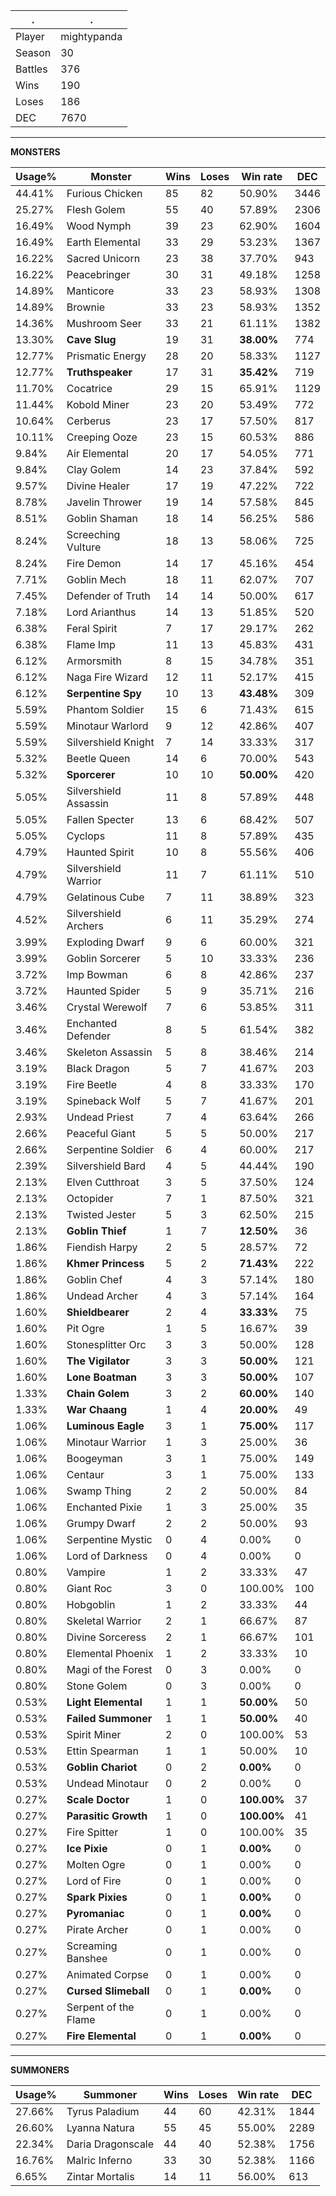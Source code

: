 .|.
|-|-
Player|mightypanda
Season|30
Battles|376
Wins|190
Loses|186
DEC|7670

---
**MONSTERS**

Usage%|Monster|Wins|Loses|Win rate|DEC|
-|-|-|-|-|-|
44.41%|Furious Chicken|85|82|50.90%|3446|
25.27%|Flesh Golem|55|40|57.89%|2306|
16.49%|Wood Nymph|39|23|62.90%|1604|
16.49%|Earth Elemental|33|29|53.23%|1367|
16.22%|Sacred Unicorn|23|38|37.70%|943|
16.22%|Peacebringer|30|31|49.18%|1258|
14.89%|Manticore|33|23|58.93%|1308|
14.89%|Brownie|33|23|58.93%|1352|
14.36%|Mushroom Seer|33|21|61.11%|1382|
13.30%|**Cave Slug**|19|31|**38.00%**|774|
12.77%|Prismatic Energy|28|20|58.33%|1127|
12.77%|**Truthspeaker**|17|31|**35.42%**|719|
11.70%|Cocatrice|29|15|65.91%|1129|
11.44%|Kobold Miner|23|20|53.49%|772|
10.64%|Cerberus|23|17|57.50%|817|
10.11%|Creeping Ooze|23|15|60.53%|886|
9.84%|Air Elemental|20|17|54.05%|771|
9.84%|Clay Golem|14|23|37.84%|592|
9.57%|Divine Healer|17|19|47.22%|722|
8.78%|Javelin Thrower|19|14|57.58%|845|
8.51%|Goblin Shaman|18|14|56.25%|586|
8.24%|Screeching Vulture|18|13|58.06%|725|
8.24%|Fire Demon|14|17|45.16%|454|
7.71%|Goblin Mech|18|11|62.07%|707|
7.45%|Defender of Truth|14|14|50.00%|617|
7.18%|Lord Arianthus|14|13|51.85%|520|
6.38%|Feral Spirit|7|17|29.17%|262|
6.38%|Flame Imp|11|13|45.83%|431|
6.12%|Armorsmith|8|15|34.78%|351|
6.12%|Naga Fire Wizard|12|11|52.17%|415|
6.12%|**Serpentine Spy**|10|13|**43.48%**|309|
5.59%|Phantom Soldier|15|6|71.43%|615|
5.59%|Minotaur Warlord|9|12|42.86%|407|
5.59%|Silvershield Knight|7|14|33.33%|317|
5.32%|Beetle Queen|14|6|70.00%|543|
5.32%|**Sporcerer**|10|10|**50.00%**|420|
5.05%|Silvershield Assassin|11|8|57.89%|448|
5.05%|Fallen Specter|13|6|68.42%|507|
5.05%|Cyclops|11|8|57.89%|435|
4.79%|Haunted Spirit|10|8|55.56%|406|
4.79%|Silvershield Warrior|11|7|61.11%|510|
4.79%|Gelatinous Cube|7|11|38.89%|323|
4.52%|Silvershield Archers|6|11|35.29%|274|
3.99%|Exploding Dwarf|9|6|60.00%|321|
3.99%|Goblin Sorcerer|5|10|33.33%|236|
3.72%|Imp Bowman|6|8|42.86%|237|
3.72%|Haunted Spider|5|9|35.71%|216|
3.46%|Crystal Werewolf|7|6|53.85%|311|
3.46%|Enchanted Defender|8|5|61.54%|382|
3.46%|Skeleton Assassin|5|8|38.46%|214|
3.19%|Black Dragon|5|7|41.67%|203|
3.19%|Fire Beetle|4|8|33.33%|170|
3.19%|Spineback Wolf|5|7|41.67%|201|
2.93%|Undead Priest|7|4|63.64%|266|
2.66%|Peaceful Giant|5|5|50.00%|217|
2.66%|Serpentine Soldier|6|4|60.00%|217|
2.39%|Silvershield Bard|4|5|44.44%|190|
2.13%|Elven Cutthroat|3|5|37.50%|124|
2.13%|Octopider|7|1|87.50%|321|
2.13%|Twisted Jester|5|3|62.50%|215|
2.13%|**Goblin Thief**|1|7|**12.50%**|36|
1.86%|Fiendish Harpy|2|5|28.57%|72|
1.86%|**Khmer Princess**|5|2|**71.43%**|222|
1.86%|Goblin Chef|4|3|57.14%|180|
1.86%|Undead Archer|4|3|57.14%|164|
1.60%|**Shieldbearer**|2|4|**33.33%**|75|
1.60%|Pit Ogre|1|5|16.67%|39|
1.60%|Stonesplitter Orc|3|3|50.00%|128|
1.60%|**The Vigilator**|3|3|**50.00%**|121|
1.60%|**Lone Boatman**|3|3|**50.00%**|107|
1.33%|**Chain Golem**|3|2|**60.00%**|140|
1.33%|**War Chaang**|1|4|**20.00%**|49|
1.06%|**Luminous Eagle**|3|1|**75.00%**|117|
1.06%|Minotaur Warrior|1|3|25.00%|36|
1.06%|Boogeyman|3|1|75.00%|149|
1.06%|Centaur|3|1|75.00%|133|
1.06%|Swamp Thing|2|2|50.00%|84|
1.06%|Enchanted Pixie|1|3|25.00%|35|
1.06%|Grumpy Dwarf|2|2|50.00%|93|
1.06%|Serpentine Mystic|0|4|0.00%|0|
1.06%|Lord of Darkness|0|4|0.00%|0|
0.80%|Vampire|1|2|33.33%|47|
0.80%|Giant Roc|3|0|100.00%|100|
0.80%|Hobgoblin|1|2|33.33%|44|
0.80%|Skeletal Warrior|2|1|66.67%|87|
0.80%|Divine Sorceress|2|1|66.67%|101|
0.80%|Elemental Phoenix|1|2|33.33%|10|
0.80%|Magi of the Forest|0|3|0.00%|0|
0.80%|Stone Golem|0|3|0.00%|0|
0.53%|**Light Elemental**|1|1|**50.00%**|50|
0.53%|**Failed Summoner**|1|1|**50.00%**|40|
0.53%|Spirit Miner|2|0|100.00%|53|
0.53%|Ettin Spearman|1|1|50.00%|10|
0.53%|**Goblin Chariot**|0|2|**0.00%**|0|
0.53%|Undead Minotaur|0|2|0.00%|0|
0.27%|**Scale Doctor**|1|0|**100.00%**|37|
0.27%|**Parasitic Growth**|1|0|**100.00%**|41|
0.27%|Fire Spitter|1|0|100.00%|35|
0.27%|**Ice Pixie**|0|1|**0.00%**|0|
0.27%|Molten Ogre|0|1|0.00%|0|
0.27%|Lord of Fire|0|1|0.00%|0|
0.27%|**Spark Pixies**|0|1|**0.00%**|0|
0.27%|**Pyromaniac**|0|1|**0.00%**|0|
0.27%|Pirate Archer|0|1|0.00%|0|
0.27%|Screaming Banshee|0|1|0.00%|0|
0.27%|Animated Corpse|0|1|0.00%|0|
0.27%|**Cursed Slimeball**|0|1|**0.00%**|0|
0.27%|Serpent of the Flame|0|1|0.00%|0|
0.27%|**Fire Elemental**|0|1|**0.00%**|0|

---
**SUMMONERS**

Usage%|Summoner|Wins|Loses|Win rate|DEC|
-|-|-|-|-|-|
27.66%|Tyrus Paladium|44|60|42.31%|1844|
26.60%|Lyanna Natura|55|45|55.00%|2289|
22.34%|Daria Dragonscale|44|40|52.38%|1756|
16.76%|Malric Inferno|33|30|52.38%|1166|
6.65%|Zintar Mortalis|14|11|56.00%|613|
